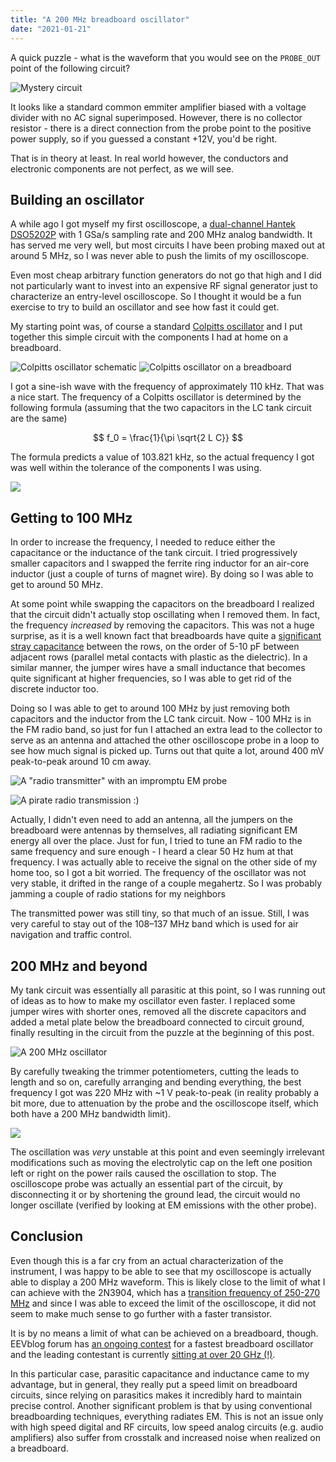 ```yaml
---
title: "A 200 MHz breadboard oscillator"
date: "2021-01-21"
---
```


A quick puzzle - what is the waveform that you would see on the `PROBE_OUT` point of the following circuit?

![](./images/quote-oscillator-quote.png "Mystery circuit") 

It looks like a standard common emmiter amplifier biased with a voltage divider with no AC signal superimposed. However, there is no collector resistor - there is a direct connection from the probe point to the positive power supply, so if you guessed a constant +12V, you'd be right.

That is in theory at least. In real world however, the conductors and electronic components are not perfect, as we will see.

## Building an oscillator

A while ago I got myself my first oscilloscope, a [dual-channel Hantek DSO5202P](http://www.hantek.com/product/datasheet/dso5000p_datasheet.pdf) with 1 GSa/s sampling rate and 200 MHz analog bandwidth. It has served me very well, but most circuits I have been probing maxed out at around 5 MHz, so I was never able to push the limits of my oscilloscope.

Even most cheap arbitrary function generators do not go that high and I did not particularly want to invest into an expensive RF signal generator just to characterize an entry-level oscilloscope.
So I thought it would be a fun exercise to try to build an oscillator and see how fast it could get.

My starting point was, of course a standard [Colpitts oscillator](https://en.wikipedia.org/wiki/Colpitts_oscillator) and I put together this simple circuit with the components I had at home on a breadboard.

![](./images/colpitts.png "Colpitts oscillator schematic")
![](./images/slow-photo.jpg "Colpitts oscillator on a breadboard")

I got a sine-ish wave with the frequency of approximately 110 kHz. That was a nice start. The frequency of a Colpitts oscillator is determined by the following formula (assuming that the two capacitors in the LC tank circuit are the same)

$$
    f_0 = \frac{1}{\pi \sqrt{2 L C}}
$$

The formula predicts a value of 103.821 kHz, so the actual frequency I got was well within the tolerance of the components I was using.

![](./images/pic_0_3.png)

## Getting to 100 MHz

In order to increase the frequency, I needed to reduce either the capacitance or the inductance of the tank circuit. I tried progressively smaller capacitors and I swapped the ferrite ring inductor for an air-core inductor (just a couple of turns of magnet wire). By doing so I was able to get to around 50 MHz. 

At some point while swapping the capacitors on the breadboard I realized that the circuit didn't actually stop oscillating when I removed them. In fact, the frequency *increased* by removing the capacitors. This was not a huge surprise, as it is a well known fact that breadboards have quite a [significant stray capacitance](https://wiki.analog.com/university/courses/electronics/electronics-lab-breadboard-coupling) between the rows, on the order of 5-10 pF between adjacent rows (parallel metal contacts with plastic as the dielectric). In a similar manner, the jumper wires have a small inductance that becomes quite significant at higher frequencies, so I was able to get rid of the discrete inductor too.

Doing so I was able to get to around 100 MHz by just removing both capacitors and the inductor from the LC tank circuit. Now - 100 MHz is in the FM radio band, so just for fun I attached an extra lead to the collector to serve as an antenna and attached the other oscilloscope probe in a loop to see how much signal is picked up. Turns out that quite a lot, around 400 mV peak-to-peak around 10 cm away.

![](./images/radio.jpg "A \"radio transmitter\" with an impromptu EM probe")

![](./images/pic_0_4.png "A pirate radio transmission :)")

Actually, I didn't even need to add an antenna, all the jumpers on the breadboard were antennas by themselves, all radiating significant EM energy all over the place. Just for fun, I tried to tune an FM radio to the same frequency and sure enough - I heard a clear 50 Hz hum at that frequency. I was actually able to receive the signal on the other side of my home too, so I got a bit worried. The frequency of the oscillator was not very stable, it drifted in the range of a couple megahertz. So I was probably jamming a couple of radio stations for my neighbors

The transmitted power was still tiny, so that much of an issue. Still, I was very careful to stay out of the 108–137 MHz band which is used for air navigation and traffic control.

## 200 MHz and beyond

My tank circuit was essentially all parasitic at this point, so I was running out of ideas as to how to make my oscillator even faster. I replaced some jumper wires with shorter ones, removed all the discrete capacitors and added a metal plate below the breadboard connected to circuit ground, finally resulting in the circuit from the puzzle at the beginning of this post. 

![](images/fast-photo.jpg "A 200 MHz oscillator")

By carefully tweaking the trimmer potentiometers, cutting the leads to length and so on, carefully arranging and bending everything, the best frequency I got was 220 MHz with ~1 V peak-to-peak (in reality probably a bit more, due to attenuation by the probe and the oscilloscope itself, which both have a 200 MHz bandwidth limit). 

![](images/pic_92_1.png)

The oscillation was *very* unstable at this point and even seemingly irrelevant modifications such as moving the electrolytic cap on the left one position left or right on the power rails caused the oscillation to stop. The oscilloscope probe was actually an essential part of the circuit, by disconnecting it or by shortening the ground lead, the circuit would no longer oscillate (verified by looking at EM emissions with the other probe). 

## Conclusion

Even though this is a far cry from an actual characterization of the instrument, I was happy to be able to see that my oscilloscope is actually able to display a 200 MHz waveform. This is likely close to the limit of what I can achieve with the 2N3904, which has a [transition frequency of 250-270 MHz](https://www.sparkfun.com/datasheets/Components/2N3904.pdf) and since I was able to exceed the limit of the oscilloscope, it did not seem to make much sense to go further with a faster transistor. 

It is by no means a limit of what can be achieved on a breadboard, though. EEVblog forum has [an ongoing contest](https://www.eevblog.com/forum/projects/challenge-thread-the-fastest-breadboard-oscillator-on-the-mudball/) for a fastest breadboard oscillator and the leading contestant is currently [sitting at over 20 GHz (!)](https://hackaday.com/2020/07/01/breadboard-breaks-the-speed-barrier/).

In this particular case, parasitic capacitance and inductance came to my advantage, but in general, they really put a speed limit on breadboard circuits, since relying on parasitics makes it incredibly hard to maintain precise control. Another significant problem is that by using conventional breadboarding techniques, everything radiates EM. This is not an issue only with high speed digital and RF circuits, low speed analog circuits (e.g. audio amplifiers) also suffer from crosstalk and increased noise when realized on a breadboard.